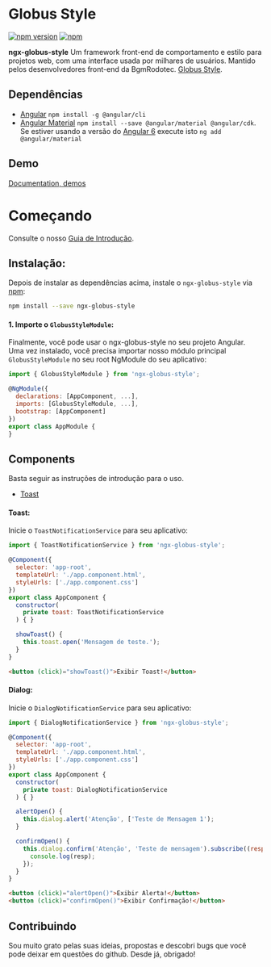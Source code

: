 # Globus Style

[![npm version](https://badge.fury.io/js/ngx-globus-style.svg)](https://www.npmjs.com/package/ngx-globus-style)
[![npm](https://img.shields.io/npm/dt/ngx-globus-style.svg?caching=true)](https://www.npmjs.com/package/ngx-globus-style)

**ngx-globus-style** Um framework front-end de comportamento e estilo para projetos web, com uma interface usada por milhares de usuários. Mantido pelos desenvolvedores front-end da BgmRodotec. [Globus Style](https://github.com/leandro-mancini/globus-style).

## Dependências

* [Angular](https://angular.io) `npm install -g @angular/cli`
* [Angular Material](https://material.angular.io) `npm install --save @angular/material @angular/cdk`. Se estiver usando a versão do [Angular 6](https://blog.angular.io/version-6-of-angular-now-available-cc56b0efa7a4) execute isto `ng add @angular/material`

## Demo
[Documentation, demos](http://opensource.globus7.com.br)

# Começando

Consulte o nosso [Guia de Introdução](http://opensource.globus7.com.br).

## Instalação:

Depois de instalar as dependências acima, instale o `ngx-globus-style` via [npm](https://www.npmjs.com/):

```bash
npm install --save ngx-globus-style
```

#### 1. Importe o `GlobusStyleModule`:

Finalmente, você pode usar o ngx-globus-style no seu projeto Angular. Uma vez instalado, você precisa importar nosso módulo principal `GlobusStyleModule` no seu root NgModule do seu aplicativo:

```js
import { GlobusStyleModule } from 'ngx-globus-style';

@NgModule({
  declarations: [AppComponent, ...],
  imports: [GlobusStyleModule, ...],  
  bootstrap: [AppComponent]
})
export class AppModule {
}
```

## Components

Basta seguir as instruções de introdução para o uso.

* [Toast](#toast)

#### Toast:

Inicie o `ToastNotificationService` para seu aplicativo:

```js
import { ToastNotificationService } from 'ngx-globus-style';

@Component({
  selector: 'app-root',
  templateUrl: './app.component.html',
  styleUrls: ['./app.component.css']
})
export class AppComponent {
  constructor(
    private toast: ToastNotificationService
  ) { }

  showToast() {
    this.toast.open('Mensagem de teste.');
  }
}
```

```html
<button (click)="showToast()">Exibir Toast!</button>
```

#### Dialog:

Inicie o `DialogNotificationService` para seu aplicativo:

```js
import { DialogNotificationService } from 'ngx-globus-style';

@Component({
  selector: 'app-root',
  templateUrl: './app.component.html',
  styleUrls: ['./app.component.css']
})
export class AppComponent {
  constructor(
    private toast: DialogNotificationService
  ) { }

  alertOpen() {
    this.dialog.alert('Atenção', ['Teste de Mensagem 1');
  }

  confirmOpen() {
    this.dialog.confirm('Atenção', 'Teste de mensagem').subscribe((resp: any) => {
      console.log(resp);
    });
  }
}
```

```html
<button (click)="alertOpen()">Exibir Alerta!</button>
<button (click)="confirmOpen()">Exibir Confirmação!</button>
```

## Contribuindo

Sou muito grato pelas suas ideias, propostas e descobri bugs que você pode deixar em questões do github. Desde já, obrigado!
